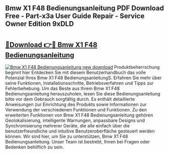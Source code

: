 ## Bmw X1 F48 Bedienungsanleitung PDF Download Free - Part-x3a User Guide Repair - Service Owner Edition 9xDLD

# <h2><a href="http://df2ssfe.blite.top/?on=Bmw+X1+F48+Bedienungsanleitung">🔗Download 👉🔴 Bmw X1 F48 Bedienungsanleitung</a></h2>

[![Bmw X1 F48 Bedienungsanleitung new download](https://i.imgur.com/lujVjoI.png)](http://df2ssfe.blite.top/?on=Bmw+X1+F48+Bedienungsanleitung)
Produktbeherrschung beginnt hier Entdecken Sie mit diesem Benutzerhandbuch das volle Potenzial Ihres Bmw X1 F48 BedienungsanleitungS. Erfahren Sie mehr über seine Funktionen, Installationsschritte, Betriebsverfahren und Tipps zur Fehlerbehebung. Um das Beste aus Ihrem Bmw X1 F48 Bedienungsanleitung herauszuholen, lesen Sie diese Bedienungsanleitung bitte vor dem Gebrauch sorgfältig durch. Es enthält detaillierte Anweisungen zur Einrichtung des Produkts sowie Informationen zur Verwendung der verschiedenen Funktionen und Funktionen. Zu den erweiterten Funktionen von Bmw X1 F48 Bedienungsanleitung gehören Geolokalisierung, intelligente Warnungen, anpassbare Designs und Synchronisierung mehrerer Geräte, die alle einfach über die benutzerfreundliche und intuitive Benutzeroberfläche gesteuert werden können. Wir sind hier, um Sie zu unterstützen, Bmw X1 F48 Bedienungsanleitung. Unser Team ist bestrebt, Ihnen bei Fragen oder Bedenken behilflich zu sein.
